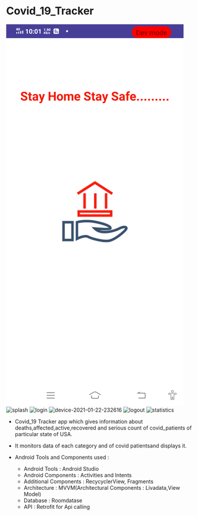 # Covid_19_Tracker
![](app/images/splashcovid.png)
![splash](https://user-images.githubusercontent.com/68853216/105528750-5fe81200-5d0b-11eb-88d8-0695d6b842af.png) 
![login](https://user-images.githubusercontent.com/68853216/105528837-7bebb380-5d0b-11eb-8d4b-2f7744b4b806.png)
![device-2021-01-22-232616](https://user-images.githubusercontent.com/68853216/105528996-b8b7aa80-5d0b-11eb-8c04-7e0e576ec6a8.png)
![logout](https://user-images.githubusercontent.com/68853216/105529465-717de980-5d0c-11eb-8106-2b4774163bfa.png)
![statistics](https://user-images.githubusercontent.com/68853216/105529587-9a05e380-5d0c-11eb-89bc-d3594ccd3cfc.png)

 * Covid_19 Tracker app which gives information about deaths,affected,active,recovered and serious count of covid_patients of particular state of USA.
 * It monitors data of each category and of covid patientsand  displays it.
 * Android Tools and Components used :
   
   * Android Tools          : Android Studio
   * Android Components     : Activities and Intents
   * Additional Components   : RecycyclerView, Fragments
   * Architecture           : MVVM(Architectural Components : Livadata,View Model)
   * Database               : Roomdatase
   * API                    : Retrofit for Api calling
    
   
  



